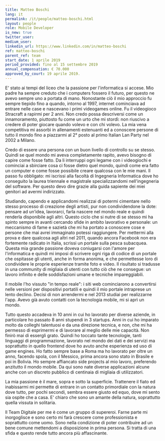```yaml
---
title: Matteo Boschi
lang: it
permalink: /it/people/matteo-boschi.html
layout: people
role: Mobile Developer
is_new: true
twitter_user:
medium_user:
linkedin_url: https://www.linkedin.com/in/matteo-boschi
ref: matteo-boschi
parent_ref: team
start_date: 1 aprile 2019
period_provided: fino al 15 settembre 2019
annual_compensation: € 70.000
approved_by_court: 19 aprile 2019.
---
```


E' stato ai tempi del liceo che la passione per l'informatica si accese. Mio padre ha sempre creduto che i computers fossero il futuro, per questo ne avevo sempre uno a portata di mano. Nonostante ciò il mio approccio fu sempre tiepido fino a quando, intorno al 1997, internet cominciava ad entrare nelle case e nascevano i primi videogames online. Fu il videogioco Stracraft a rapirmi per 2 anni. Non credo possa descriversi come un innamoramento, piuttosto fu come un urto che mi stordì: non riuscivo a credere di poter giocare quando volevo e con chi volevo. La mia vena competitiva mi assorbì in allenamenti estenuanti ed a conoscere persone di tutto il mondo fino a piazzarmi al 2° posto al primo Italian Lan Party nel 2002 a Milano.

Credo di essere una persona con un buon livello di controllo su se stesso. Quindi se quel mondo mi aveva completamente rapito, avevo bisogno di capire come fosse fatto. Da li interruppi ogni legame con i videogiochi e cominciai a sbirciare cosa ci fosse dietro quel mondo, quindi come era fatto un computer e come fosse possibile creare qualcosa con le mie mani. Il passo fu obbligato: mi iscrissi alla facoltà di Ingegneria Informatica dove ho conseguito la laurea triennale e magistrale specializzandomi nell'ingegneria del software. Per questo devo dire grazie alla guida sapiente dei miei genitori ad avermi indirizzato.

Studiando, capendo e applicandomi realizzai di potermi cimentare nello stesso processo di creazione degli artisti, pur non condividendone la dote: pensare ad un’idea, lavorarci, farla nascere nel mondo reale e quindi renderla disponibile agli altri. Questo ciclo che si nutre di se stesso mi ha spinto sempre in avanti cercando sfide in ambito lavorativo e personale: un meccanismo di fame e sazietà che mi ha portato a conoscere cose e persone che mai avrei immaginato potessi raggiungere. Per mettermi alla prova e dare qualcosa agli altri nel 2011, quando ancora Facebook non era fortemente radicato in Italia, scrissi un portale sulla pesca subacquea. Questa mia grande passione doveva coniugarsi con l'amore per l'informatica e quindi mi imposi di scrivere ogni riga di codice di un portale che ospitasse gli utenti, anche in forma anonima, e che permettesse loro di condividere le proprie esperienze tramite foto e video. Il risultato si tradusse in una community di migliaia di utenti con tutto ciò che ne consegue: un lavoro infinito e delle soddisfazioni umane e tecniche impareggiabili.

Il mobile l'ho vissuto "in tempo reale": i siti web cominciarono a convertirsi nelle versioni per dispositivi portatili e quindi il mio portale intraprese un lento declino. Decisi di non arrendermi e nel 2013 studiai per realizzarne l'app. Avevo già avuto contatti con la tecnologia mobile, mi si aprì un mondo.

Tutto questo accadeva in 10 anni in cui ho lavorato per diverse aziende, in particolare ho passato 8 anni stupendi in 3 startups. Anni in cui ho imparato molto da colleghi talentuosi e da una direzione tecnica, e non, che mi ha permesso di esprimermi e di lavorare al meglio delle mie capacità. Non finirò mai di essergli grato. Quindi ho toccato tante tecnologie, tanti linguaggi di programmazione, lavorato nel mondo dei dati e dei servizi ma soprattutto in quello frontend dove ho avuto anche esperienza ed uso di game engines. Ho fatto sempre base a Roma ma ho lavorato per oltre un anno, facendo spola, con il Messico, prima ancora sono stato in Brasile e poi in Bolivia. Ho sempre affiancato side projects al mio lavoro, preferendo anzitutto il mondo mobile. Da qui sono nate diverse applicazioni alcune anche con un discreto pubblico di centinaia di migliaia di utilizzatori.

La mia passione è il mare, sopra e sotto la superficie. Trattenere il fiato ed inabissarmi mi permette di entrare in un contatto primordiale con la natura dove tutto, per pochi secondi, sembra essere giusto ed equo, dove mi sento sia ospite che a casa. E' chiaro che sono un amante della natura, soprattutto quella vissuta in solitaria.

Il Team Digitale per me è come un gruppo di supereroi. Farne parte mi inorgoglisce e sono certo mi farà crescere come professionista e soprattutto come uomo. Sono nella condizione di poter contribuire ad un bene comune mettendomi a disposizione in prima persona. Si tratta di una sfida e questo rende tutto ancora più affascinante.
